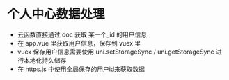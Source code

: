 # 个人中心数据处理
- 云函数直接通过 doc 获取 某一个_id 的用户信息
- 在 app.vue 里获取用户信息，保存到 vuex 里
- vuex 保存用户信息需要使用 uni.setStorageSync / uni.getStorageSync 进行本地化持久储存
- 在 https.js 中使用全局保存的用户id来获取数据